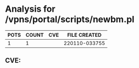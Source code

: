 # Analysis for /vpns/portal/scripts/newbm.pl
| POTS | COUNT | CVE | FILE CREATED |
|---|---|---|---|
| 1 | 1 | | 220110-033755 |

## CVE: 